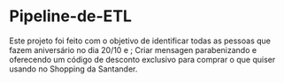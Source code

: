 # Pipeline-de-ETL

Este projeto foi feito com o objetivo de identificar todas as pessoas que fazem aniversário no dia 20/10 e ;
Criar mensagen parabenizando e oferecendo um código de desconto exclusivo para comprar o que quiser usando no Shopping da Santander.
